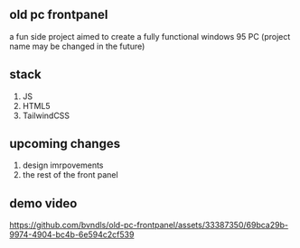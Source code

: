 ## old pc frontpanel

a fun side project aimed to create a fully functional windows 95 PC (project name may be changed in the future)

## stack
1. JS
2. HTML5
3. TailwindCSS

## upcoming changes
1. design imrpovements
2. the rest of the front panel

## demo video
https://github.com/bvndls/old-pc-frontpanel/assets/33387350/69bca29b-9974-4904-bc4b-6e594c2cf539

